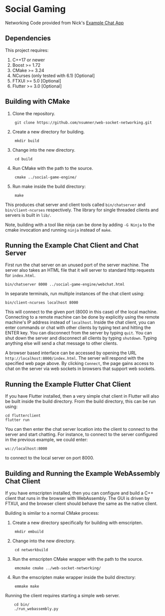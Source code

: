 # Social Gaming

Networking Code provided from Nick's [Example Chat App](https://github.com/nsumner/web-socket-networking/blob/master/README.md?plain=1)


## Dependencies

This project requires:

1. C++17 or newer
2. Boost >= 1.72
3. CMake >= 3.24
4. NCurses (only tested with 6.1) [Optional]
5. FTXUI >= 5.0 [Optional]
6. Flutter >= 3.0 [Optional]

## Building with CMake

1. Clone the repository.

        git clone https://github.com/nsumner/web-socket-networking.git

2. Create a new directory for building.

        mkdir build

3. Change into the new directory.

        cd build

4. Run CMake with the path to the source.

        cmake ../social-game-engine/

5. Run make inside the build directory:

        make

This produces chat server and client tools called `bin/chatserver` and
`bin/client-ncurses` respectively. The library for single threaded clients and
servers is built in `lib/`.

Note, building with a tool like ninja can be done by adding `-G Ninja` to
the cmake invocation and running `ninja` instead of `make`.


## Running the Example Chat Client and Chat Server

First run the chat server on an unused port of the server machine. The server
also takes an HTML file that it will server to standard http requests for
`index.html`.

    bin/chatserver 8000 ../social-game-engine/webchat.html

In separate terminals, run multiple instances of the chat client using:

    bin/client-ncurses localhost 8000

This will connect to the given port (8000 in this case) of the local machine.
Connecting to a remote machine can be done by explicitly using the remote
machine's IP address instead of `localhost`. Inside the chat client, you can
enter commands or chat with other clients by typing text and hitting the
ENTER key. You can disconnect from the server by typing `quit`. You can shut
down the server and disconnect all clients by typing `shutdown`. Typing
anything else will send a chat message to other clients.

A browser based interface can be accessed by opening the URL
`http://localhost:8000/index.html`. The server will respond with the
specified web page above. By clicking `Connect`, the page gains access to
chat on the server via web sockets in browsers that support web sockets.

## Running the Example Flutter Chat Client

If you have Flutter installed, then a very simple chat client in Flutter
will also be built inside the build directory. From the build directory,
this can be run using:

    cd flutterclient
    flutter run

You can then enter the chat server location into the client to connect to
the server and start chatting. For instance, to connect to the server
configured in the previous example, we could enter:

    ws://localhost:8000

to connect to the local server on port 8000.


## Building and Running the Example WebAssembly Chat Client

If you have emscripten installed, then you can configure and build a C++
client that runs in the browser with WebAssembly. The GUI is driven by
FTXUI, and the browser client should behave the same as the native client.

Building is similar to a normal CMake process:

1. Create a new directory specifically for building with emscripten.

        mkdir embuild

2. Change into the new directory.

        cd networkbuild

3. Run the emscripten CMake wrapper with the path to the source.

        emcmake cmake ../web-socket-networking/

4. Run the emscripten make wrapper inside the build directory:

        emmake make

Running the client requires starting a simple web server.

        cd bin/
        ./run_webassembly.py